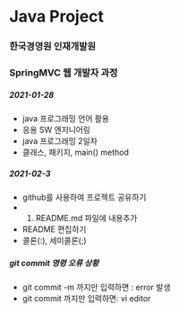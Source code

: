 # Java Project
### 한국경영원 인재개발원
### SpringMVC 웹 개발자 과정

##### 2021-01-28

* java 프로그래밍 언어 활용
* 응용 SW 엔지니어링
* java 프로그래밍 2일차
* 클래스, 패키지, main() method

##### 2021-02-3
* github를 사용하여 프로젝트 공유하기
* 1. README.md 파일에 내용추가
* 	README 편집하기
*	콜론(:), 세미콜론(;)

#####	git commit 명령 오류 상황
* git commit -m 까지만 입력하면 : error 발생
* git commit 까지만 입력하면: vi editor  
